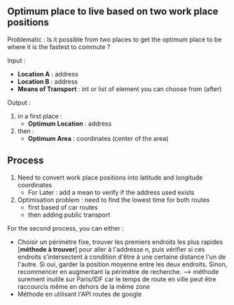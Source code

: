 ## Optimum place to live based on two work place positions

Problematic : Is it possible from two places to get the optimum place to be where it is the fastest to commute ?

Input : 
- **Location A** : address
- **Location B** : address
- **Means of Transport** : int or list of element you can choose from (after)

Output :
1. in a first place : 
    - **Optimum Location** : address
2. then :
    - **Optimum Area** : coordinates (center of the area)

## Process
1. Need to convert work place positions into latitude and longitude coordinates
    - For Later : add a mean to verify if the address used exists
2. Optimisation problem : need to find the lowest time for both routes 
    - first based of car routes
    - then adding public transport

For the second process, you can either : 
- Choisir un périmètre fixe, trouver les premiers endroits les plus rapides [**méthode à trouver**] pour aller à l'addresse n, puis vérifier si ces endroits s'intersectent à condition d'être à une certaine distance l'un de l'autre. Si oui, garder la position moyenne entre les deux endroits. Sinon, recommencer en augmentant la périmètre de recherche.
 --> méthode surement inutile sur Paris/IDF car le temps de route en ville peut être raccourcis même en dehors de la même zone
- Méthode en utilisant l'API routes de google